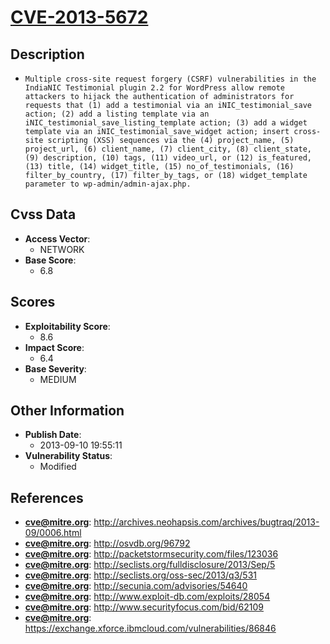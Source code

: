 
# [CVE-2013-5672](https://cve.mitre.org/cgi-bin/cvename.cgi?name=CVE-2013-5672)

## Description

- `Multiple cross-site request forgery (CSRF) vulnerabilities in the IndiaNIC Testimonial plugin 2.2 for WordPress allow remote attackers to hijack the authentication of administrators for requests that (1) add a testimonial via an iNIC_testimonial_save action; (2) add a listing template via an iNIC_testimonial_save_listing_template action; (3) add a widget template via an iNIC_testimonial_save_widget action; insert cross-site scripting (XSS) sequences via the (4) project_name, (5) project_url, (6) client_name, (7) client_city, (8) client_state, (9) description, (10) tags, (11) video_url, or (12) is_featured, (13) title, (14) widget_title, (15) no_of_testimonials, (16) filter_by_country, (17) filter_by_tags, or (18) widget_template parameter to wp-admin/admin-ajax.php.`

## Cvss Data

- **Access Vector**:
  - NETWORK
- **Base Score**:
  - 6.8

## Scores

- **Exploitability Score**:
  - 8.6
- **Impact Score**:
  - 6.4
- **Base Severity**:
  - MEDIUM

## Other Information

- **Publish Date**:
  - 2013-09-10 19:55:11
- **Vulnerability Status**:
  - Modified

## References

- **cve@mitre.org**: http://archives.neohapsis.com/archives/bugtraq/2013-09/0006.html
- **cve@mitre.org**: http://osvdb.org/96792
- **cve@mitre.org**: http://packetstormsecurity.com/files/123036
- **cve@mitre.org**: http://seclists.org/fulldisclosure/2013/Sep/5
- **cve@mitre.org**: http://seclists.org/oss-sec/2013/q3/531
- **cve@mitre.org**: http://secunia.com/advisories/54640
- **cve@mitre.org**: http://www.exploit-db.com/exploits/28054
- **cve@mitre.org**: http://www.securityfocus.com/bid/62109
- **cve@mitre.org**: https://exchange.xforce.ibmcloud.com/vulnerabilities/86846
